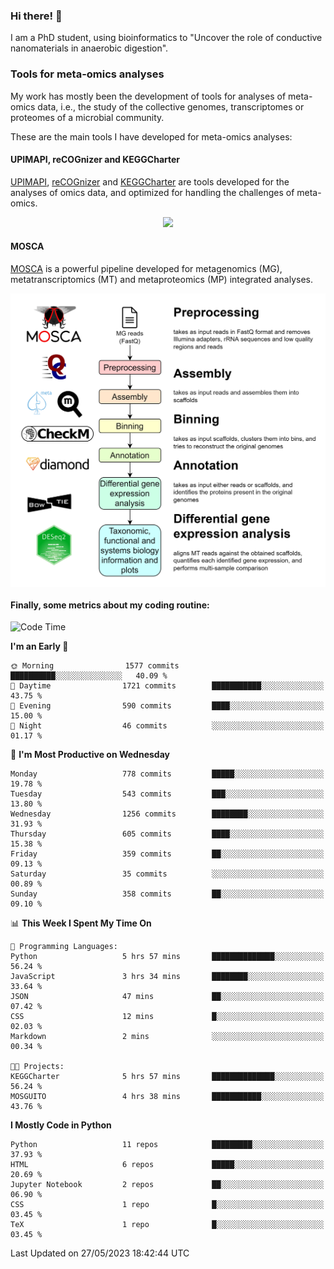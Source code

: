 ### Hi there! 👋

I am a PhD student, using bioinformatics to "Uncover the role of conductive nanomaterials in anaerobic digestion".

### Tools for meta-omics analyses

My work has mostly been the development of tools for analyses of meta-omics data, i.e., the study of the collective genomes, transcriptomes or proteomes of a microbial community.

These are the main tools I have developed for meta-omics analyses:

#### UPIMAPI, reCOGnizer and KEGGCharter

[UPIMAPI](https://github.com/iquasere/UPIMAPI), [reCOGnizer](https://github.com/iquasere/reCOGnizer) and [KEGGCharter](https://github.com/iquasere/KEGGCharter) are tools developed for the analyses of omics data, and optimized for handling the challenges of meta-omics.

<p align="center">
    <img src="assets/annotation_paper.png">
</p>

#### MOSCA

[MOSCA](https://github.com/iquasere/MOSCA) is a powerful pipeline developed for metagenomics (MG), metatranscriptomics (MT) and metaproteomics (MP) integrated analyses.

<p align="center">
    <img src="assets/mosca_workflow.png" align="center" width="700">
</p>


#### Finally, some metrics about my coding routine:

<!--START_SECTION:waka-->
![Code Time](http://img.shields.io/badge/Code%20Time-578%20hrs%205%20mins-blue)

**I'm an Early 🐤** 

```text
🌞 Morning                1577 commits        ██████████░░░░░░░░░░░░░░░   40.09 % 
🌆 Daytime                1721 commits        ███████████░░░░░░░░░░░░░░   43.75 % 
🌃 Evening                590 commits         ████░░░░░░░░░░░░░░░░░░░░░   15.00 % 
🌙 Night                  46 commits          ░░░░░░░░░░░░░░░░░░░░░░░░░   01.17 % 
```
📅 **I'm Most Productive on Wednesday** 

```text
Monday                   778 commits         █████░░░░░░░░░░░░░░░░░░░░   19.78 % 
Tuesday                  543 commits         ███░░░░░░░░░░░░░░░░░░░░░░   13.80 % 
Wednesday                1256 commits        ████████░░░░░░░░░░░░░░░░░   31.93 % 
Thursday                 605 commits         ████░░░░░░░░░░░░░░░░░░░░░   15.38 % 
Friday                   359 commits         ██░░░░░░░░░░░░░░░░░░░░░░░   09.13 % 
Saturday                 35 commits          ░░░░░░░░░░░░░░░░░░░░░░░░░   00.89 % 
Sunday                   358 commits         ██░░░░░░░░░░░░░░░░░░░░░░░   09.10 % 
```


📊 **This Week I Spent My Time On** 

```text
💬 Programming Languages: 
Python                   5 hrs 57 mins       ██████████████░░░░░░░░░░░   56.24 % 
JavaScript               3 hrs 34 mins       ████████░░░░░░░░░░░░░░░░░   33.64 % 
JSON                     47 mins             ██░░░░░░░░░░░░░░░░░░░░░░░   07.42 % 
CSS                      12 mins             █░░░░░░░░░░░░░░░░░░░░░░░░   02.03 % 
Markdown                 2 mins              ░░░░░░░░░░░░░░░░░░░░░░░░░   00.34 % 

🐱‍💻 Projects: 
KEGGCharter              5 hrs 57 mins       ██████████████░░░░░░░░░░░   56.24 % 
MOSGUITO                 4 hrs 38 mins       ███████████░░░░░░░░░░░░░░   43.76 % 
```

**I Mostly Code in Python** 

```text
Python                   11 repos            █████████░░░░░░░░░░░░░░░░   37.93 % 
HTML                     6 repos             █████░░░░░░░░░░░░░░░░░░░░   20.69 % 
Jupyter Notebook         2 repos             ██░░░░░░░░░░░░░░░░░░░░░░░   06.90 % 
CSS                      1 repo              █░░░░░░░░░░░░░░░░░░░░░░░░   03.45 % 
TeX                      1 repo              █░░░░░░░░░░░░░░░░░░░░░░░░   03.45 % 
```




 Last Updated on 27/05/2023 18:42:44 UTC
<!--END_SECTION:waka-->
